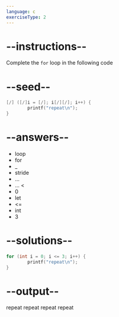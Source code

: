 ```yaml
---
language: c
exerciseType: 2
---
```


# --instructions--

Complete the `for` loop in the following code

# --seed--

```c
[/] ([/]i = [/]; i[/][/]; i++) {
        printf("repeat\n");
}
```

# --answers--

- loop
- for
- _
- stride
- ...
- ... <
- 0
- let 
-  <= 
- int 
- 3

# --solutions--

```c
for (int i = 0; i <= 3; i++) {
        printf("repeat\n");
}
```

# --output--

repeat
repeat
repeat
repeat
